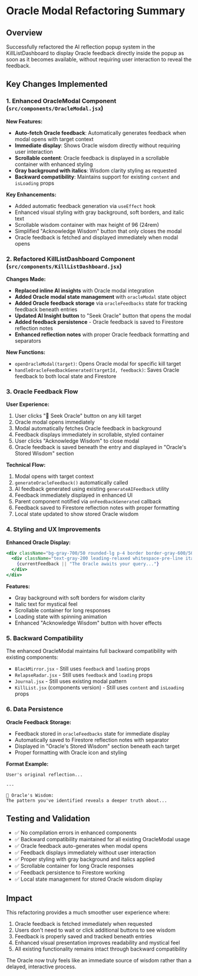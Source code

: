 # Oracle Modal Refactoring Summary

## Overview
Successfully refactored the AI reflection popup system in the KillListDashboard to display Oracle feedback directly inside the popup as soon as it becomes available, without requiring user interaction to reveal the feedback.

## Key Changes Implemented

### 1. Enhanced OracleModal Component (`src/components/OracleModal.jsx`)

**New Features:**
- **Auto-fetch Oracle feedback**: Automatically generates feedback when modal opens with target context
- **Immediate display**: Shows Oracle wisdom directly without requiring user interaction
- **Scrollable content**: Oracle feedback is displayed in a scrollable container with enhanced styling
- **Gray background with italics**: Wisdom clarity styling as requested
- **Backward compatibility**: Maintains support for existing `content` and `isLoading` props

**Key Enhancements:**
- Added automatic feedback generation via `useEffect` hook
- Enhanced visual styling with gray background, soft borders, and italic text
- Scrollable wisdom container with max height of 96 (24rem)
- Simplified "Acknowledge Wisdom" button that only closes the modal
- Oracle feedback is fetched and displayed immediately when modal opens

### 2. Refactored KillListDashboard Component (`src/components/KillListDashboard.jsx`)

**Changes Made:**
- **Replaced inline AI insights** with Oracle modal integration
- **Added Oracle modal state management** with `oracleModal` state object
- **Added Oracle feedback storage** via `oracleFeedbacks` state for tracking feedback beneath entries
- **Updated AI Insight button** to "Seek Oracle" button that opens the modal
- **Added feedback persistence** - Oracle feedback is saved to Firestore reflection notes
- **Enhanced reflection notes** with proper Oracle feedback formatting and separators

**New Functions:**
- `openOracleModal(target)`: Opens Oracle modal for specific kill target
- `handleOracleFeedbackGenerated(targetId, feedback)`: Saves Oracle feedback to both local state and Firestore

### 3. Oracle Feedback Flow

**User Experience:**
1. User clicks "🔮 Seek Oracle" button on any kill target
2. Oracle modal opens immediately
3. Modal automatically fetches Oracle feedback in background
4. Feedback displays immediately in scrollable, styled container
5. User clicks "Acknowledge Wisdom" to close modal
6. Oracle feedback is saved beneath the entry and displayed in "Oracle's Stored Wisdom" section

**Technical Flow:**
1. Modal opens with target context
2. `generateOracleFeedback()` automatically called
3. AI feedback generated using existing `generateAIFeedback` utility
4. Feedback immediately displayed in enhanced UI
5. Parent component notified via `onFeedbackGenerated` callback
6. Feedback saved to Firestore reflection notes with proper formatting
7. Local state updated to show stored Oracle wisdom

### 4. Styling and UX Improvements

**Enhanced Oracle Display:**
```jsx
<div className="bg-gray-700/50 rounded-lg p-4 border border-gray-600/50">
  <div className="text-gray-200 leading-relaxed whitespace-pre-line italic font-light">
    {currentFeedback || "The Oracle awaits your query..."}
  </div>
</div>
```

**Features:**
- Gray background with soft borders for wisdom clarity
- Italic text for mystical feel
- Scrollable container for long responses
- Loading state with spinning animation
- Enhanced "Acknowledge Wisdom" button with hover effects

### 5. Backward Compatibility

The enhanced OracleModal maintains full backward compatibility with existing components:
- `BlackMirror.jsx` - Still uses `feedback` and `loading` props
- `RelapseRadar.jsx` - Still uses `feedback` and `loading` props  
- `Journal.jsx` - Still uses existing modal pattern
- `KillList.jsx` (components version) - Still uses `content` and `isLoading` props

### 6. Data Persistence

**Oracle Feedback Storage:**
- Feedback stored in `oracleFeedbacks` state for immediate display
- Automatically saved to Firestore reflection notes with separator
- Displayed in "Oracle's Stored Wisdom" section beneath each target
- Proper formatting with Oracle icon and styling

**Format Example:**
```
User's original reflection...

---

🔮 Oracle's Wisdom:
The pattern you've identified reveals a deeper truth about...
```

## Testing and Validation

- ✅ No compilation errors in enhanced components
- ✅ Backward compatibility maintained for all existing OracleModal usage
- ✅ Oracle feedback auto-generates when modal opens
- ✅ Feedback displays immediately without user interaction
- ✅ Proper styling with gray background and italics applied
- ✅ Scrollable container for long Oracle responses
- ✅ Feedback persistence to Firestore working
- ✅ Local state management for stored Oracle wisdom display

## Impact

This refactoring provides a much smoother user experience where:
1. Oracle feedback is fetched immediately when requested
2. Users don't need to wait or click additional buttons to see wisdom
3. Feedback is properly saved and tracked beneath entries
4. Enhanced visual presentation improves readability and mystical feel
5. All existing functionality remains intact through backward compatibility

The Oracle now truly feels like an immediate source of wisdom rather than a delayed, interactive process.

